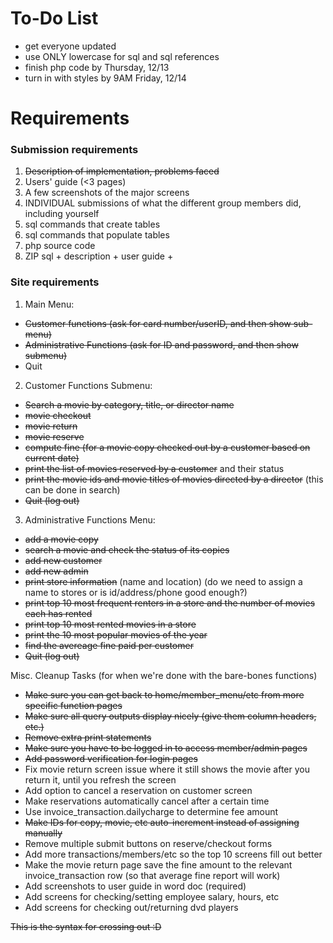 # To-Do List
+ get everyone updated
+ use ONLY lowercase for sql and sql references
+ finish php code by Thursday, 12/13
+ turn in with styles by 9AM Friday, 12/14

# Requirements
### Submission requirements
1. ~~Description of implementation, problems faced~~
2. Users' guide (<3 pages)
6. A few screenshots of the major screens
7. INDIVIDUAL submissions of what the different group members did, including yourself
3. sql commands that create tables
4. sql commands that populate tables
5. php source code
8. ZIP sql + description + user guide + 


### Site requirements
1. Main Menu:
- ~~Customer functions (ask for card number/userID, and then show sub-menu)~~
- ~~Administrative Functions (ask for ID and password, and then show submenu)~~
- Quit
2. Customer Functions Submenu:
- ~~Search a movie by category, title, or director name~~ 
- ~~movie checkout~~
- ~~movie return~~
- ~~movie reserve~~
- ~~compute fine (for a movie copy checked out by a customer based on current date)~~
- ~~print the list of movies reserved by a customer~~ and their status
- ~~print the movie ids and movie titles of movies directed by a director~~ (this can be done in search)
- ~~Quit (log out)~~
3. Administrative Functions Menu: 
- ~~add a movie copy~~
- ~~search a movie and check the status of its copies~~
- ~~add new customer~~
- ~~add new admin~~
- ~~print store information~~ (name and location) (do we need to assign a name to stores or is id/address/phone good enough?)
- ~~print top 10 most frequent renters in a store and the number of movies each has rented~~
- ~~print top 10 most rented movies in a store~~
- ~~print the 10 most popular movies of the year~~
- ~~find the avereage fine paid per customer~~
- ~~Quit (log out)~~


Misc. Cleanup Tasks (for when we're done with the bare-bones functions)
- ~~Make sure you can get back to home/member_menu/etc from more specific function pages~~
- ~~Make sure all query outputs display nicely (give them column headers, etc.)~~
- ~~Remove extra print statements~~
- ~~Make sure you have to be logged in to access member/admin pages~~
- ~~Add password verification for login pages~~
- Fix movie return screen issue where it still shows the movie after you return it, until you refresh the screen
- Add option to cancel a reservation on customer screen
- Make reservations automatically cancel after a certain time
- Use invoice_transaction.dailycharge to determine fee amount
- ~~Make IDs for copy, movie, etc auto-increment instead of assigning manually~~
- Remove multiple submit buttons on reserve/checkout forms
- Add more transactions/members/etc so the top 10 screens fill out better
- Make the movie return page save the fine amount to the relevant invoice_transaction row (so that average fine report will work)
- Add screenshots to user guide in word doc (required)
- Add screens for checking/setting employee salary, hours, etc
- Add screens for checking out/returning dvd players

~~This is the syntax for crossing out :D~~
